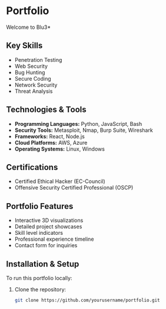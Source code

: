#  Portfolio

Welcome to  Blu3*
## 

## Key Skills
- Penetration Testing
- Web Security
- Bug Hunting
- Secure Coding
- Network Security
- Threat Analysis

## Technologies & Tools
- **Programming Languages:** Python, JavaScript, Bash
- **Security Tools:** Metasploit, Nmap, Burp Suite, Wireshark
- **Frameworks:** React, Node.js
- **Cloud Platforms:** AWS, Azure
- **Operating Systems:** Linux, Windows

## Certifications
- Certified Ethical Hacker (EC-Council)
- Offensive Security Certified Professional (OSCP)

## Portfolio Features
- Interactive 3D visualizations
- Detailed project showcases
- Skill level indicators
- Professional experience timeline
- Contact form for inquiries

## Installation & Setup
To run this portfolio locally:

1. Clone the repository:
   ```bash
   git clone https://github.com/yourusername/portfolio.git

